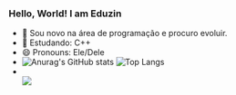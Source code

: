 ### Hello, World! I am Eduzin

- 🔭 Sou novo na área de programação e procuro evoluir.
- 🌱 Estudando: C++
- 😄 Pronouns: Ele/Dele
- ![Anurag's GitHub stats](https://github-readme-stats.vercel.app/api?username=Oeduzim&show_icons=true&theme=radical) ![Top Langs](https://github-readme-stats.vercel.app/api/top-langs/?username=Oeduzim&hide_progress=true)
- <div style="display: inline_block"><br>
  <img src="https://cdn.jsdelivr.net/gh/devicons/devicon/icons/cplusplus/cplusplus-original.svg" />
</div>
